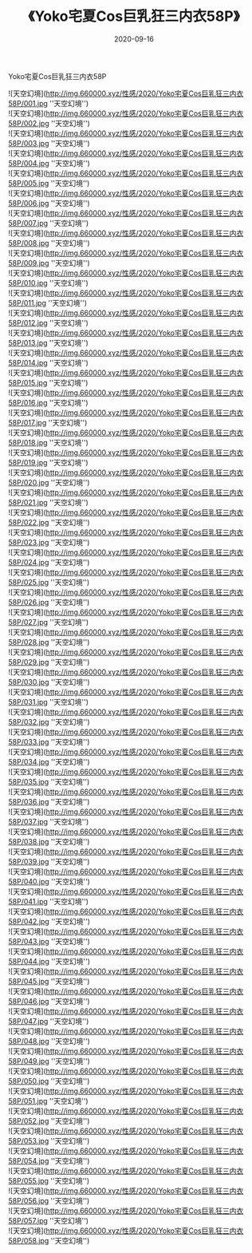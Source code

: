 ﻿---
layout: post
title:  《Yoko宅夏Cos巨乳狂三内衣58P》
date:   2020-09-16
img: http://img.660000.xyz/性感/2020/Yoko宅夏Cos巨乳狂三内衣58P/000.jpg
categories: [美女, 性感, 泳衣]
---

Yoko宅夏Cos巨乳狂三内衣58P



![天空幻境](http://img.660000.xyz/性感/2020/Yoko宅夏Cos巨乳狂三内衣58P/001.jpg ''天空幻境'') <br>
![天空幻境](http://img.660000.xyz/性感/2020/Yoko宅夏Cos巨乳狂三内衣58P/002.jpg ''天空幻境'') <br>
![天空幻境](http://img.660000.xyz/性感/2020/Yoko宅夏Cos巨乳狂三内衣58P/003.jpg ''天空幻境'') <br>
![天空幻境](http://img.660000.xyz/性感/2020/Yoko宅夏Cos巨乳狂三内衣58P/004.jpg ''天空幻境'') <br>
![天空幻境](http://img.660000.xyz/性感/2020/Yoko宅夏Cos巨乳狂三内衣58P/005.jpg ''天空幻境'') <br>
![天空幻境](http://img.660000.xyz/性感/2020/Yoko宅夏Cos巨乳狂三内衣58P/006.jpg ''天空幻境'') <br>
![天空幻境](http://img.660000.xyz/性感/2020/Yoko宅夏Cos巨乳狂三内衣58P/007.jpg ''天空幻境'') <br>
![天空幻境](http://img.660000.xyz/性感/2020/Yoko宅夏Cos巨乳狂三内衣58P/008.jpg ''天空幻境'') <br>
![天空幻境](http://img.660000.xyz/性感/2020/Yoko宅夏Cos巨乳狂三内衣58P/009.jpg ''天空幻境'') <br>
![天空幻境](http://img.660000.xyz/性感/2020/Yoko宅夏Cos巨乳狂三内衣58P/010.jpg ''天空幻境'') <br>
![天空幻境](http://img.660000.xyz/性感/2020/Yoko宅夏Cos巨乳狂三内衣58P/011.jpg ''天空幻境'') <br>
![天空幻境](http://img.660000.xyz/性感/2020/Yoko宅夏Cos巨乳狂三内衣58P/012.jpg ''天空幻境'') <br>
![天空幻境](http://img.660000.xyz/性感/2020/Yoko宅夏Cos巨乳狂三内衣58P/013.jpg ''天空幻境'') <br>
![天空幻境](http://img.660000.xyz/性感/2020/Yoko宅夏Cos巨乳狂三内衣58P/014.jpg ''天空幻境'') <br>
![天空幻境](http://img.660000.xyz/性感/2020/Yoko宅夏Cos巨乳狂三内衣58P/015.jpg ''天空幻境'') <br>
![天空幻境](http://img.660000.xyz/性感/2020/Yoko宅夏Cos巨乳狂三内衣58P/016.jpg ''天空幻境'') <br>
![天空幻境](http://img.660000.xyz/性感/2020/Yoko宅夏Cos巨乳狂三内衣58P/017.jpg ''天空幻境'') <br>
![天空幻境](http://img.660000.xyz/性感/2020/Yoko宅夏Cos巨乳狂三内衣58P/018.jpg ''天空幻境'') <br>
![天空幻境](http://img.660000.xyz/性感/2020/Yoko宅夏Cos巨乳狂三内衣58P/019.jpg ''天空幻境'') <br>
![天空幻境](http://img.660000.xyz/性感/2020/Yoko宅夏Cos巨乳狂三内衣58P/020.jpg ''天空幻境'') <br>
![天空幻境](http://img.660000.xyz/性感/2020/Yoko宅夏Cos巨乳狂三内衣58P/021.jpg ''天空幻境'') <br>
![天空幻境](http://img.660000.xyz/性感/2020/Yoko宅夏Cos巨乳狂三内衣58P/022.jpg ''天空幻境'') <br>
![天空幻境](http://img.660000.xyz/性感/2020/Yoko宅夏Cos巨乳狂三内衣58P/023.jpg ''天空幻境'') <br>
![天空幻境](http://img.660000.xyz/性感/2020/Yoko宅夏Cos巨乳狂三内衣58P/024.jpg ''天空幻境'') <br>
![天空幻境](http://img.660000.xyz/性感/2020/Yoko宅夏Cos巨乳狂三内衣58P/025.jpg ''天空幻境'') <br>
![天空幻境](http://img.660000.xyz/性感/2020/Yoko宅夏Cos巨乳狂三内衣58P/026.jpg ''天空幻境'') <br>
![天空幻境](http://img.660000.xyz/性感/2020/Yoko宅夏Cos巨乳狂三内衣58P/027.jpg ''天空幻境'') <br>
![天空幻境](http://img.660000.xyz/性感/2020/Yoko宅夏Cos巨乳狂三内衣58P/028.jpg ''天空幻境'') <br>
![天空幻境](http://img.660000.xyz/性感/2020/Yoko宅夏Cos巨乳狂三内衣58P/029.jpg ''天空幻境'') <br>
![天空幻境](http://img.660000.xyz/性感/2020/Yoko宅夏Cos巨乳狂三内衣58P/030.jpg ''天空幻境'') <br>
![天空幻境](http://img.660000.xyz/性感/2020/Yoko宅夏Cos巨乳狂三内衣58P/031.jpg ''天空幻境'') <br>
![天空幻境](http://img.660000.xyz/性感/2020/Yoko宅夏Cos巨乳狂三内衣58P/032.jpg ''天空幻境'') <br>
![天空幻境](http://img.660000.xyz/性感/2020/Yoko宅夏Cos巨乳狂三内衣58P/033.jpg ''天空幻境'') <br>
![天空幻境](http://img.660000.xyz/性感/2020/Yoko宅夏Cos巨乳狂三内衣58P/034.jpg ''天空幻境'') <br>
![天空幻境](http://img.660000.xyz/性感/2020/Yoko宅夏Cos巨乳狂三内衣58P/035.jpg ''天空幻境'') <br>
![天空幻境](http://img.660000.xyz/性感/2020/Yoko宅夏Cos巨乳狂三内衣58P/036.jpg ''天空幻境'') <br>
![天空幻境](http://img.660000.xyz/性感/2020/Yoko宅夏Cos巨乳狂三内衣58P/037.jpg ''天空幻境'') <br>
![天空幻境](http://img.660000.xyz/性感/2020/Yoko宅夏Cos巨乳狂三内衣58P/038.jpg ''天空幻境'') <br>
![天空幻境](http://img.660000.xyz/性感/2020/Yoko宅夏Cos巨乳狂三内衣58P/039.jpg ''天空幻境'') <br>
![天空幻境](http://img.660000.xyz/性感/2020/Yoko宅夏Cos巨乳狂三内衣58P/040.jpg ''天空幻境'') <br>
![天空幻境](http://img.660000.xyz/性感/2020/Yoko宅夏Cos巨乳狂三内衣58P/041.jpg ''天空幻境'') <br>
![天空幻境](http://img.660000.xyz/性感/2020/Yoko宅夏Cos巨乳狂三内衣58P/042.jpg ''天空幻境'') <br>
![天空幻境](http://img.660000.xyz/性感/2020/Yoko宅夏Cos巨乳狂三内衣58P/043.jpg ''天空幻境'') <br>
![天空幻境](http://img.660000.xyz/性感/2020/Yoko宅夏Cos巨乳狂三内衣58P/044.jpg ''天空幻境'') <br>
![天空幻境](http://img.660000.xyz/性感/2020/Yoko宅夏Cos巨乳狂三内衣58P/045.jpg ''天空幻境'') <br>
![天空幻境](http://img.660000.xyz/性感/2020/Yoko宅夏Cos巨乳狂三内衣58P/046.jpg ''天空幻境'') <br>
![天空幻境](http://img.660000.xyz/性感/2020/Yoko宅夏Cos巨乳狂三内衣58P/047.jpg ''天空幻境'') <br>
![天空幻境](http://img.660000.xyz/性感/2020/Yoko宅夏Cos巨乳狂三内衣58P/048.jpg ''天空幻境'') <br>
![天空幻境](http://img.660000.xyz/性感/2020/Yoko宅夏Cos巨乳狂三内衣58P/049.jpg ''天空幻境'') <br>
![天空幻境](http://img.660000.xyz/性感/2020/Yoko宅夏Cos巨乳狂三内衣58P/050.jpg ''天空幻境'') <br>
![天空幻境](http://img.660000.xyz/性感/2020/Yoko宅夏Cos巨乳狂三内衣58P/051.jpg ''天空幻境'') <br>
![天空幻境](http://img.660000.xyz/性感/2020/Yoko宅夏Cos巨乳狂三内衣58P/052.jpg ''天空幻境'') <br>
![天空幻境](http://img.660000.xyz/性感/2020/Yoko宅夏Cos巨乳狂三内衣58P/053.jpg ''天空幻境'') <br>
![天空幻境](http://img.660000.xyz/性感/2020/Yoko宅夏Cos巨乳狂三内衣58P/054.jpg ''天空幻境'') <br>
![天空幻境](http://img.660000.xyz/性感/2020/Yoko宅夏Cos巨乳狂三内衣58P/055.jpg ''天空幻境'') <br>
![天空幻境](http://img.660000.xyz/性感/2020/Yoko宅夏Cos巨乳狂三内衣58P/056.jpg ''天空幻境'') <br>
![天空幻境](http://img.660000.xyz/性感/2020/Yoko宅夏Cos巨乳狂三内衣58P/057.jpg ''天空幻境'') <br>
![天空幻境](http://img.660000.xyz/性感/2020/Yoko宅夏Cos巨乳狂三内衣58P/058.jpg ''天空幻境'') <br>